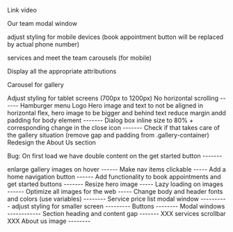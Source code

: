 Link video

Our team modal window

adjust styling for mobile devices (book appointment button will be replaced by actual phone number)

services and meet the team carousels (for mobile)

Display all the appropriate attributions

Carousel for gallery

Adjust styling for tablet screens (700px to 1200px)
   No horizontal scrolling ------
   Hamburger menu
   Logo
   Hero image and text to not be aligned in horizontal flex, hero image to be bigger and behind text
   reduce margin andd padding for body element -------
   Dialog box inline size to 80% + corresponding change in the close icon -------
   Check if that takes care of the gallery situation (remove gap and padding from .gallery-container)
   Redesign the About Us section



Bug: On first load we have double content on the get started button -------



enlarge gallery images on hover ------
Make nav items clickable -----
Add a home navigation button ------
Add functionality to book appointments and get started buttons -------
Resize hero image -----
Lazy loading on images ------
Optimize all images for the web -----
Change body and header fonts and colors (use variables) --------
Service price list modal window ----------
adjust styling for smaller screen ---------
    Buttons --------
    Modal windows ------------
    Section heading and content gap -------
    XXX services scrollbar XXX
    About us image --------